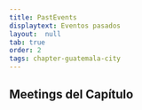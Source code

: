 ```yaml
---
title: PastEvents
displaytext: Eventos pasados
layout:  null
tab: true
order: 2
tags: chapter-guatemala-city
---
```


## Meetings del Capítulo

